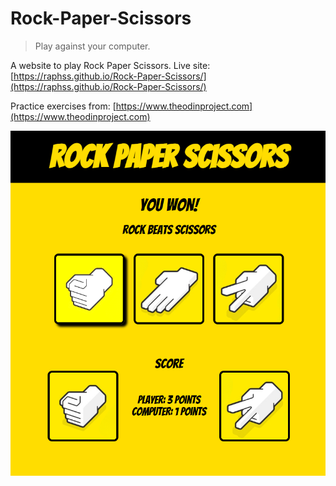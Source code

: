 # Rock-Paper-Scissors
> Play against your computer.

A website to play Rock Paper Scissors. Live site: [https://raphss.github.io/Rock-Paper-Scissors/](https://raphss.github.io/Rock-Paper-Scissors/)

Practice exercises from: [https://www.theodinproject.com](https://www.theodinproject.com)

<div style="display:flex;justify-content: center; align-items: center;">
    <img src="game.png" alt="Rock-Paper-Scissors Game">
</div>
